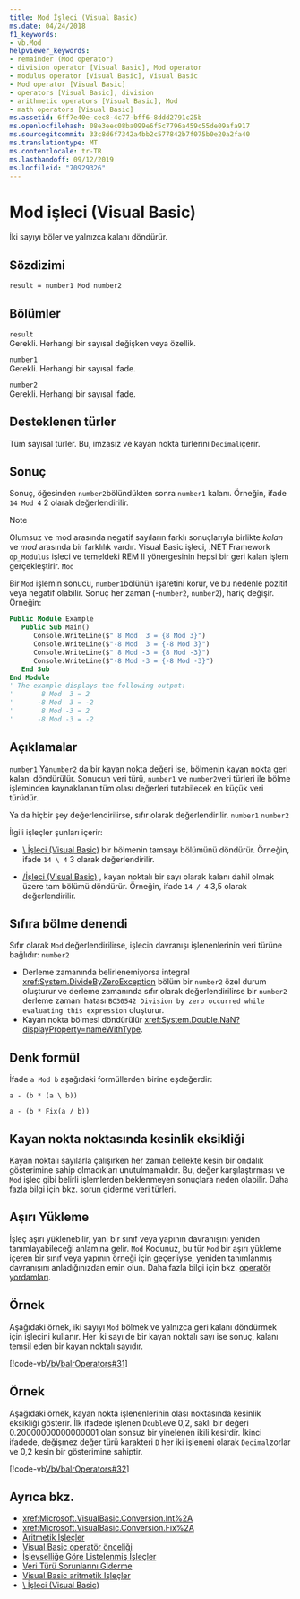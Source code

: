 ```yaml
---
title: Mod İşleci (Visual Basic)
ms.date: 04/24/2018
f1_keywords:
- vb.Mod
helpviewer_keywords:
- remainder (Mod operator)
- division operator [Visual Basic], Mod operator
- modulus operator [Visual Basic], Visual Basic
- Mod operator [Visual Basic]
- operators [Visual Basic], division
- arithmetic operators [Visual Basic], Mod
- math operators [Visual Basic]
ms.assetid: 6ff7e40e-cec8-4c77-bff6-8ddd2791c25b
ms.openlocfilehash: 08e3eec08ba099e6f5c7796a459c55de09afa917
ms.sourcegitcommit: 33c8d6f7342a4bb2c577842b7f075b0e20a2fa40
ms.translationtype: MT
ms.contentlocale: tr-TR
ms.lasthandoff: 09/12/2019
ms.locfileid: "70929326"
---
```

# <a name="mod-operator-visual-basic"></a>Mod işleci (Visual Basic)

İki sayıyı böler ve yalnızca kalanı döndürür.

## <a name="syntax"></a>Sözdizimi

```vb
result = number1 Mod number2
```

## <a name="parts"></a>Bölümler

`result` \
Gerekli. Herhangi bir sayısal değişken veya özellik.

`number1` \
Gerekli. Herhangi bir sayısal ifade.

`number2` \
Gerekli. Herhangi bir sayısal ifade.

## <a name="supported-types"></a>Desteklenen türler

Tüm sayısal türler. Bu, imzasız ve kayan nokta türlerini `Decimal`içerir.

## <a name="result"></a>Sonuç

Sonuç, öğesinden `number2`bölündükten sonra `number1` kalanı. Örneğin, ifade `14 Mod 4` 2 olarak değerlendirilir.

> [!NOTE]
> Olumsuz ve mod arasında negatif sayıların farklı sonuçlarıyla birlikte *kalan* ve *mod* arasında bir farklılık vardır. Visual Basic işleci, .NET Framework `op_Modulus` işleci ve temeldeki REM Il yönergesinin hepsi bir geri kalan işlem gerçekleştirir. [](<xref:System.Reflection.Emit.OpCodes.Rem>) `Mod`

Bir `Mod` işlemin sonucu, `number1`bölünün işaretini korur, ve bu nedenle pozitif veya negatif olabilir. Sonuç her zaman (-`number2`, `number2`), hariç değişir. Örneğin:

```vb
Public Module Example
   Public Sub Main()
      Console.WriteLine($" 8 Mod  3 = {8 Mod 3}")
      Console.WriteLine($"-8 Mod  3 = {-8 Mod 3}")
      Console.WriteLine($" 8 Mod -3 = {8 Mod -3}")
      Console.WriteLine($"-8 Mod -3 = {-8 Mod -3}")
   End Sub
End Module
' The example displays the following output:
'       8 Mod  3 = 2
'      -8 Mod  3 = -2
'       8 Mod -3 = 2
'      -8 Mod -3 = -2
```

## <a name="remarks"></a>Açıklamalar

`number1` Ya`number2` da bir kayan nokta değeri ise, bölmenin kayan nokta geri kalanı döndürülür. Sonucun veri türü, `number1` ve `number2`veri türleri ile bölme işleminden kaynaklanan tüm olası değerleri tutabilecek en küçük veri türüdür.

Ya da hiçbir şey değerlendirilirse, sıfır olarak değerlendirilir. [](../../../visual-basic/language-reference/nothing.md) `number1` `number2`

İlgili işleçler şunları içerir:

- [\ İşleci (Visual Basic)](../../../visual-basic/language-reference/operators/integer-division-operator.md) bir bölmenin tamsayı bölümünü döndürür. Örneğin, ifade `14 \ 4` 3 olarak değerlendirilir.

- [/İşleci (Visual Basic)](../../../visual-basic/language-reference/operators/floating-point-division-operator.md) , kayan noktalı bir sayı olarak kalanı dahil olmak üzere tam bölümü döndürür. Örneğin, ifade `14 / 4` 3,5 olarak değerlendirilir.

## <a name="attempted-division-by-zero"></a>Sıfıra bölme denendi

Sıfır olarak `Mod` değerlendirilirse, işlecin davranışı işlenenlerinin veri türüne bağlıdır: `number2`

- Derleme zamanında belirlenemiyorsa integral <xref:System.DivideByZeroException> bölüm bir `number2` özel durum oluşturur ve derleme zamanında sıfır olarak değerlendirilirse bir `number2` derleme zamanı hatası `BC30542 Division by zero occurred while evaluating this expression` oluşturur.
- Kayan nokta bölmesi döndürülür <xref:System.Double.NaN?displayProperty=nameWithType>.

## <a name="equivalent-formula"></a>Denk formül

İfade `a Mod b` aşağıdaki formüllerden birine eşdeğerdir:

`a - (b * (a \ b))`

`a - (b * Fix(a / b))`

## <a name="floating-point-imprecision"></a>Kayan nokta noktasında kesinlik eksikliği

Kayan noktalı sayılarla çalışırken her zaman bellekte kesin bir ondalık gösterimine sahip olmadıkları unutulmamalıdır. Bu, değer karşılaştırması ve `Mod` işleç gibi belirli işlemlerden beklenmeyen sonuçlara neden olabilir. Daha fazla bilgi için bkz. [sorun giderme veri türleri](../../../visual-basic/programming-guide/language-features/data-types/troubleshooting-data-types.md).

## <a name="overloading"></a>Aşırı Yükleme

İşleç aşırı yüklenebilir, yani bir sınıf veya yapının davranışını yeniden tanımlayabileceği anlamına gelir. `Mod` Kodunuz, bu tür `Mod` bir aşırı yükleme içeren bir sınıf veya yapının örneği için geçerliyse, yeniden tanımlanmış davranışını anladığınızdan emin olun. Daha fazla bilgi için bkz. [operatör yordamları](../../../visual-basic/programming-guide/language-features/procedures/operator-procedures.md).

## <a name="example"></a>Örnek

Aşağıdaki örnek, iki sayıyı `Mod` bölmek ve yalnızca geri kalanı döndürmek için işlecini kullanır. Her iki sayı de bir kayan noktalı sayı ise sonuç, kalanı temsil eden bir kayan noktalı sayıdır.

[!code-vb[VbVbalrOperators#31](~/samples/snippets/visualbasic/VS_Snippets_VBCSharp/VbVbalrOperators/VB/Class1.vb#31)]

## <a name="example"></a>Örnek

Aşağıdaki örnek, kayan nokta işlenenlerinin olası noktasında kesinlik eksikliği gösterir. İlk ifadede işlenen `Double`ve 0,2, saklı bir değeri 0.20000000000000001 olan sonsuz bir yinelenen ikili kesirdir. İkinci ifadede, değişmez değer türü karakteri `D` her iki işleneni olarak `Decimal`zorlar ve 0,2 kesin bir gösterimine sahiptir.

[!code-vb[VbVbalrOperators#32](~/samples/snippets/visualbasic/VS_Snippets_VBCSharp/VbVbalrOperators/VB/Class1.vb#32)]

## <a name="see-also"></a>Ayrıca bkz.

- <xref:Microsoft.VisualBasic.Conversion.Int%2A>
- <xref:Microsoft.VisualBasic.Conversion.Fix%2A>
- [Aritmetik İşleçler](../../../visual-basic/language-reference/operators/arithmetic-operators.md)
- [Visual Basic operatör önceliği](../../../visual-basic/language-reference/operators/operator-precedence.md)
- [İşlevselliğe Göre Listelenmiş İşleçler](../../../visual-basic/language-reference/operators/operators-listed-by-functionality.md)
- [Veri Türü Sorunlarını Giderme](../../../visual-basic/programming-guide/language-features/data-types/troubleshooting-data-types.md)
- [Visual Basic aritmetik Işleçler](../../../visual-basic/programming-guide/language-features/operators-and-expressions/arithmetic-operators.md)
- [\ İşleci (Visual Basic)](../../../visual-basic/language-reference/operators/integer-division-operator.md)
